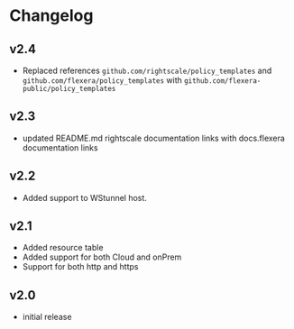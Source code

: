 # Changelog

## v2.4

- Replaced references `github.com/rightscale/policy_templates` and `github.com/flexera/policy_templates` with `github.com/flexera-public/policy_templates`

## v2.3

- updated README.md rightscale documentation links with docs.flexera documentation links

## v2.2

- Added support to WStunnel host.

## v2.1

- Added resource table
- Added support for both Cloud and onPrem
- Support for both http and https

## v2.0

- initial release

